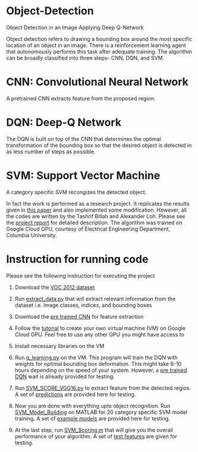 # Object-Detection
Object Detection in an Image Applying Deep Q-Network

Object detection refers to drawing a bounding box around the most specific location of an object in an image. There is a
reinforcement learning agent that autonomously performs this task after adequate training. 
The algorithm can be broadly classified into three steps- CNN, DQN, and SVM.

# CNN: Convolutional Neural Network
A pretrained CNN extracts feature from the proposed region.

# DQN: Deep-Q Network
The DQN is built on top of the CNN that determines the optimal transformation of the bounding box
so that the desired object is detected in as less number of steps as possible.

# SVM: Support Vector Machine
A category specific SVM recongizes the detected object.

In fact the work is performed as a research project. It replicates the results given in
[this paper](http://slazebni.cs.illinois.edu/publications/iccv15_active.pdf) and also implemented some modification.
However, all the codes are written by the Tashrif Billah and Alexander Loh. Please see the [project report](https://github.com/tashrifbillah/Object-Detection/blob/master/Tashrif_Billah_Object_Detection.pdf) for detailed description.
The algorithm was trained on Google Cloud GPU, courtesy of Electrical Engineering Department, Columbia University.

# Instruction for running code
Please see the following instruction for executing the project

1. Download the [VOC 2012 dataset](http://host.robots.ox.ac.uk/pascal/VOC/voc2012/)

2. Run [extract_data.py](https://github.com/tashrifbillah/Object-Detection/blob/master/extract_data.py) that will extract
relevant information from the dataset i.e. image classes, indices, and bounding boxes

3. Download the [pre trained CNN](https://drive.google.com/file/d/1_W-lSUUVBQsh0S2HM7bKeJcghtkVcWrL/view?usp=sharing) for feature extraction

4. Follow the [tutorial](https://www.cs.columbia.edu/~smb/classes/f16/guide.pdf) to create your own virtual machine (VM) on Google Cloud GPU. Feel free to use any other GPU you might have access to

5. Install necessary libraries on the VM

6. Run [q_learning.py](https://github.com/tashrifbillah/Object-Detection/blob/master/q_learning.py) on the VM. This program will
train the DQN with weights for optimal bounding box deformation. This might take 6-10 hours depending on the speed of your system. However, a [pre trained DQN](https://drive.google.com/file/d/1ul3_Q9xG8K4MS79x2ECnTx11ocQG6BGy/view?usp=sharing) wait is already provided for testing.

7. Run [SVM_SCORE_VGG16.py](https://github.com/tashrifbillah/Object-Detection/blob/master/SVM_SCORE_VGG16.py) to extract feature from
the detected regios. A set of [predictions](https://drive.google.com/drive/folders/1ck8_2SMQl2b-eNtU4LYiWllSUIysb5bm?usp=sharing) are provided here for testing.

8. Now you are done with everything upto object recognition. Run [SVM_Model_Building](https://github.com/tashrifbillah/Object-Detection/blob/master/SVM_Model_Building.m) on MATLAB for 20 category specific SVM model training. A set of [example models](https://drive.google.com/drive/folders/1VqTUxozb1PijDERZ7iunFLw-IONvFXe8?usp=sharing) are provided here for testing.

9. At the last step, run [SVM_Scoring.m](https://github.com/tashrifbillah/Object-Detection/blob/master/SVM_Scoring.m) that will give you the overall performance of your algorithm. A set of [test features](https://drive.google.com/drive/folders/15T5kfvw44NaJHS7fZtV38bioo98Zhf7q?usp=sharing) are given for testing. 



